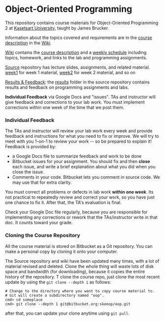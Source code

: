 # Object-Oriented Programming

This repository contains course materials for Object-Oriented Programming 2 at [Kasetsart University](http://www.ku.th), taught by James Brucker.

Information about the topics covered and requirements are in the [course description](https://bitbucket.org/skeoop/oop/wiki/About) in the [Wiki](https://bitbucket.org/skeoop/oop/wiki).

[Wiki](https://bitbucket.org/skeoop/oop/wiki) contains the [course description](https://bitbucket.org/skeoop/oop/wiki/About) and a [weekly schedule](https://bitbucket.org/skeoop/oop/wiki/Home) including topics, homework, and links to the lab and programming assignments.

[Source](https://bitbucket.org/skeoop/oop/src/master) repository has lecture slides, assignments, and related material.     
    [week1](https://bitbucket.org/skeoop/oop/src/master/week1) for week 1 material,
    [week2](https://bitbucket.org/skeoop/oop/src/master/week2) for week 2 material,
    and so on

[Results & Feedback]( https://bitbucket.org/skeoop/oop/src/master/results): the [results](https://bitbucket.org/skeoop/oop/src/master/results) folder in the source repository contains results and feedback on programming assignments and labs.

**Individual Feedback** via Google Docs and "issues". TAs and instructor will give feedback and corrections to your lab work. You must implement corrections within one week of the time that we post them.


### Individual Feedback

The TAs and instructor will review your lab work every week and provide feedback and instructions for what you need to fix or improve.  We will try to meet with you 1-on-1 to review your work -- so be prepared to explain it!  Feedback is provided by:
* a Google Docs file to summarize feedback and work to be done
* Bitbucket issues for your assignment.  You should fix and then **close** each issue, and write a brief explanation about what you did when you close the issue.
* Comments in your code. Bitbucket lets you comment in source code. We may use that for extra clarity.

You must correct all problems or defects in lab work **within one week**.  Its not practical to repeatedly review and correct your work, so you have just one chance to fix it.  After that, the TA's evaluation is final.

Check your Google Doc file regularly, because you are responsible for implementing any corrections or rework that the TAs/instructor write in that doc. It counts toward your grade.

### Cloning the Course Repository

All the course material is stored on Bitbucket as a Git repository.  You can make a personal copy by cloning it onto your computer.

The Source repository and wiki have been updated many times, with a lot of material revised and deleted. Clone the whole thing will waste lots of disk space and bandwidth (for downloading), because it copies the entire history of the repository.   T clone the course repo, just clone the most recent update by using the ``git clone --depth 1`` as follows:

    # Change to the directory where you want to copy course material to.
    # Git will create a subdirectory named "oop".
    cmd> cd someplace
    cmd> git clone --depth 1 git@bitbucket.org:skeoop/oop.git
after that, you can update your clone anytime using ``git pull``.